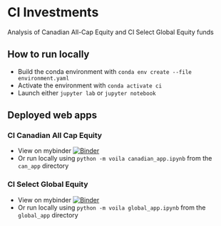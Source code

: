 # CI Investments
Analysis of Canadian All-Cap Equity and CI Select Global Equity funds

## How to run locally
- Build the conda environment with `conda env create --file environment.yaml`
- Activate the environment with `conda activate ci`
- Launch either `jupyter lab` or `jupyter notebook`

## Deployed web apps
### CI Canadian All Cap Equity
- View on mybinder [![Binder](https://mybinder.org/badge_logo.svg)](https://mybinder.org/v2/gh/KatrinaJames/ci/HEAD?urlpath=voila%2Frender%2Fcan_app%2Fcanadian_app.ipynb)
- Or run locally using `python -m voila canadian_app.ipynb` from the `can_app` directory

### CI Select Global Equity
- View on mybinder [![Binder](https://mybinder.org/badge_logo.svg)](https://mybinder.org/v2/gh/KatrinaJames/ci/HEAD?urlpath=voila%2Frender%2Fglobal_app%2Fglobal_app.ipynb)
- Or run locally using `python -m voila global_app.ipynb` from the `global_app` directory